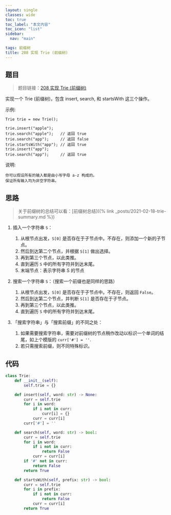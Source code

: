```yaml
---
layout: single
classes: wide
toc: true
toc_label: "本文内容"
toc_icon: "list"
sidebar:
  nav: "main"

tags: 前缀树
title: 208 实现 Trie (前缀树)
---
```


## 题目

> 题目链接：[208 实现 Trie (前缀树)](https://leetcode-cn.com/problems/implement-trie-prefix-tree/)

实现一个 Trie (前缀树)，包含 insert, search, 和 startsWith 这三个操作。

示例:

    Trie trie = new Trie();

    trie.insert("apple");
    trie.search("apple");   // 返回 true
    trie.search("app");     // 返回 false
    trie.startsWith("app"); // 返回 true
    trie.insert("app");   
    trie.search("app");     // 返回 true

说明:

    你可以假设所有的输入都是由小写字母 a-z 构成的。
    保证所有输入均为非空字符串。

## 思路 

> 关于前缀树的总结可以看：[前缀树总结]({% link _posts/2021-02-18-trie-summary.md %})

1. 插入一个字符串 `S`：
   1. 从根节点出发，`S[0]` 是否存在于子节点中。不存在，则添加一个新的子节点。
   2. 然后到达第二个节点，并根据 `S[1]` 做出选择。 
   3. 再到第三个节点，以此类推。 
   4. 直到遍历 `S` 中的所有字符并到达末尾。 
   5. 末端节点：表示字符串 S 的节点

2. 搜索一个字符串 `S`：（搜索一个前缀也是同样的思路）
   1. 从根节点出发，`S[0]` 是否存在于子节点中。不存在，则返回 `False`。
   2. 然后到达第二个节点，并判断 `S[1]` 是否存在于子节点。 
   3. 再到第三个节点，以此类推。 
   4. 直到遍历 `S` 中的所有字符并到达末尾。 

3. 「搜索字符串」与「搜索前缀」的不同之处：
   1. 如果需要搜索字符串，需要对前缀树的节点稍作改动以标识一个单词的结尾，如上个模版的 `curr['#'] = ''`.
   2. 若只需搜索前缀，则不同特殊标识。



## 代码 

```python
class Trie:
    def __init__(self):
        self.trie = {}

    def insert(self, word: str) -> None:
        curr = self.trie
        for i in word:
            if i not in curr:
                curr[i] = {}
            curr = curr[i]
        curr['#'] = ''

    def search(self, word: str) -> bool:
        curr = self.trie
        for i in word:
            if i not in curr:
                return False
            curr = curr[i]
        if '#' not in curr:
            return False
        return True

    def startsWith(self, prefix: str) -> bool:
        curr = self.trie
        for i in prefix:
            if i not in curr:
                return False
            curr = curr[i]
        return True
```
